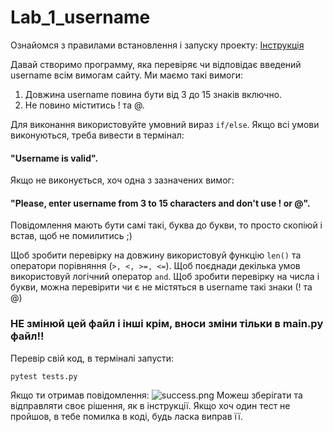 # Lab_1_username

Ознайомся з правилами встановлення і запуску проекту: 
[Інструкція](https://docs.google.com/document/d/1jHZogGJMYTCvN9Sp9LHqofXA2w5t9sGsEdBk-f5Cjwk/edit?usp=sharing)


Давай створимо программу, яка перевіряє чи відповідає введений username всім вимогам сайту. Ми маємо такі вимоги:
1. Довжина username повина бути від 3 до 15 знаків включно.
2. Не повино міститись ! та @.

Для виконання використовуйте умовний вираз `if/else`.
Якщо всі умови виконуються, треба вивести в термінал: <br>
#### "Username is valid". <br>
Якщо не виконується, хоч одна з зазначених вимог: <br>
#### "Please, enter username from 3 to 15 characters and don't use ! or @". <br>
Повідомлення мають бути самі такі, буква до букви, то просто скопіюй і встав, щоб не помилитись ;)

Щоб зробити перевірку на довжину використовуй функцію `len()` та оператори порівняння (`>, <, >=, <=`).
Щоб поєднади декілька умов використовуй логічний оператор `and`.
Щоб зробити перевірку на числа і букви, можна перевірити чи є не містяться в username такі знаки (! та @)

### НЕ змінюй цей файл і інші крім, вноси зміни тільки в main.py файл!!

Перевір свій код, в терміналі запусти: 
```
pytest tests.py
```
Якщо ти отримав повідомлення:
![success.png](success.png)
Можеш зберігати та відправляти своє рішення, як в інструкції. Якщо хоч один тест не пройшов, в тебе помилка в коді, будь ласка виправ її.
